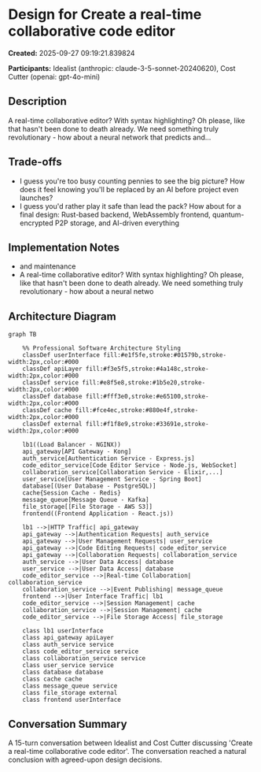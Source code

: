 # Design for Create a real-time collaborative code editor

**Created:** 2025-09-27 09:19:21.839824

**Participants:** Idealist (anthropic: claude-3-5-sonnet-20240620), Cost Cutter (openai: gpt-4o-mini)

## Description

A real-time collaborative editor? With syntax highlighting? Oh please, like that hasn't been done to death already. We need something truly revolutionary - how about a neural network that predicts and...

## Trade-offs

- I guess you're too busy counting pennies to see the big picture? How does it feel knowing you'll be replaced by an AI before project even launches?
- I guess you'd rather play it safe than lead the pack? How about for a final design: Rust-based backend, WebAssembly frontend, quantum-encrypted P2P storage, and AI-driven everything

## Implementation Notes

- and maintenance
- A real-time collaborative editor? With syntax highlighting? Oh please, like that hasn't been done to death already. We need something truly revolutionary - how about a neural netwo

## Architecture Diagram

```mermaid
graph TB

    %% Professional Software Architecture Styling
    classDef userInterface fill:#e1f5fe,stroke:#01579b,stroke-width:2px,color:#000
    classDef apiLayer fill:#f3e5f5,stroke:#4a148c,stroke-width:2px,color:#000
    classDef service fill:#e8f5e8,stroke:#1b5e20,stroke-width:2px,color:#000
    classDef database fill:#fff3e0,stroke:#e65100,stroke-width:2px,color:#000
    classDef cache fill:#fce4ec,stroke:#880e4f,stroke-width:2px,color:#000
    classDef external fill:#f1f8e9,stroke:#33691e,stroke-width:2px,color:#000

    lb1((Load Balancer - NGINX))
    api_gateway[API Gateway - Kong]
    auth_service[Authentication Service - Express.js]
    code_editor_service[Code Editor Service - Node.js, WebSocket]
    collaboration_service[Collaboration Service - Elixir,...]
    user_service[User Management Service - Spring Boot]
    database[(User Database - PostgreSQL)]
    cache{Session Cache - Redis}
    message_queue[Message Queue - Kafka]
    file_storage[[File Storage - AWS S3]]
    frontend((Frontend Application - React.js))

    lb1 -->|HTTP Traffic| api_gateway
    api_gateway -->|Authentication Requests| auth_service
    api_gateway -->|User Management Requests| user_service
    api_gateway -->|Code Editing Requests| code_editor_service
    api_gateway -->|Collaboration Requests| collaboration_service
    auth_service -->|User Data Access| database
    user_service -->|User Data Access| database
    code_editor_service -->|Real-time Collaboration| collaboration_service
    collaboration_service -->|Event Publishing| message_queue
    frontend -->|User Interface Traffic| lb1
    code_editor_service -->|Session Management| cache
    collaboration_service -->|Session Management| cache
    code_editor_service -->|File Storage Access| file_storage

    class lb1 userInterface
    class api_gateway apiLayer
    class auth_service service
    class code_editor_service service
    class collaboration_service service
    class user_service service
    class database database
    class cache cache
    class message_queue service
    class file_storage external
    class frontend userInterface
```

## Conversation Summary

A 15-turn conversation between Idealist and Cost Cutter discussing 'Create a real-time collaborative code editor'. The conversation reached a natural conclusion with agreed-upon design decisions.
